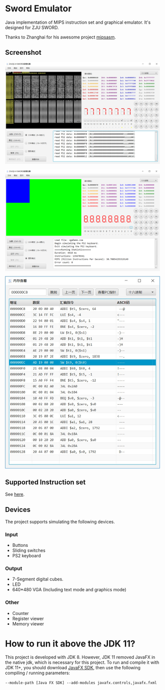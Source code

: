 # Sword Emulator
Java implementation of MIPS instruction set and graphical emulator. 
It's designed for ZJU SWORD.

Thanks to Zhanghai for his awesome project [mipsasm](https://github.com/zhanghai/mipsasm).

## Screenshot
![Main Stage](./screenshot/MainStage.jpg)

![Main Stage2](./screenshot/MainStage2.jpg)

![MemoryViewer](./screenshot/MemoryViewer.jpg)

## Supported Instruction set
See [here](https://github.com/Keytoyze/Sword_emulator/blob/master/src/indi/key/mipsemulator/core/model/Instruction.java).

## Devices
The project supports simulating the following devices.

### Input
- Buttons
- Sliding switches
- PS2 keyboard

### Output
- 7-Segment digital cubes.
- LED
- 640*480 VGA (Including text mode and graphics mode)

### Other
- Counter
- Register viewer
- Memory viewer

# How to run it above the JDK 11?
This project is developed with JDK 8. However, JDK 11 removed JavaFX in the native jdk, which is necessary 
for this project. To run and compile it with JDK 11+, you should download [JavaFX SDK](https://openjfx.io/), 
then use the following compiling / running parameters: 

```--module-path [Java FX SDK] --add-modules javafx.controls,javafx.fxml```